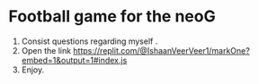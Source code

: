 # Football game for the neoG 

1. Consist questions regarding myself .
2. Open the link  https://replit.com/@IshaanVeerVeer1/markOne?embed=1&output=1#index.js
3. Enjoy. 